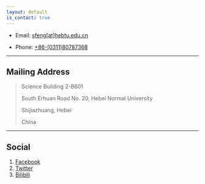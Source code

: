 ```yaml
---
layout: default
is_contact: true
---
```


* Email: [sfeng[at]hebtu.edu.cn](mailto:sfeng[at]hebtu.edu.cn)

* Phone: [+86-(0311)80787368](tel:+86-(0311)80787368)

---

## Mailing Address
> Science Building 2-B601
> 
> South Erhuan Road No. 20, Hebei Normal University
> 
> Shijiazhuang, Hebei
> 
> China

---

## Social

1. [Facebook](#)
2. [Twitter](#)
3. [Bilibili]()
